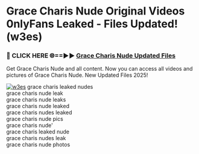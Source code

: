 # Grace Charis Nude Original Videos 0nlyFans Leaked - Files Updated! (w3es)

<h3>🔴 CLICK HERE 🌐==►► <a href="https://tinyurl.com/52m3yx9h" rel="nofollow">Grace Charis Nude Updated Files</a></h3>

Get Grace Charis Nude and all content. Now you can access all videos and pictures of Grace Charis Nude. New Updated Files 2025!

[![w3es](https://i.imgur.com/TnHtlc8.gif)](https://tinyurl.com/52m3yx9h)
grace charis leaked nudes<br>
grace charis nude leak<br>
grace charis nude leaks<br>
grace charis nude leaked<br>
grace charis nudes leaked<br>
grace charis nude pics<br>
grace charis nude'<br>
grace charis leaked nude<br>
grace charis nudes leak<br>
grace charis nude photos